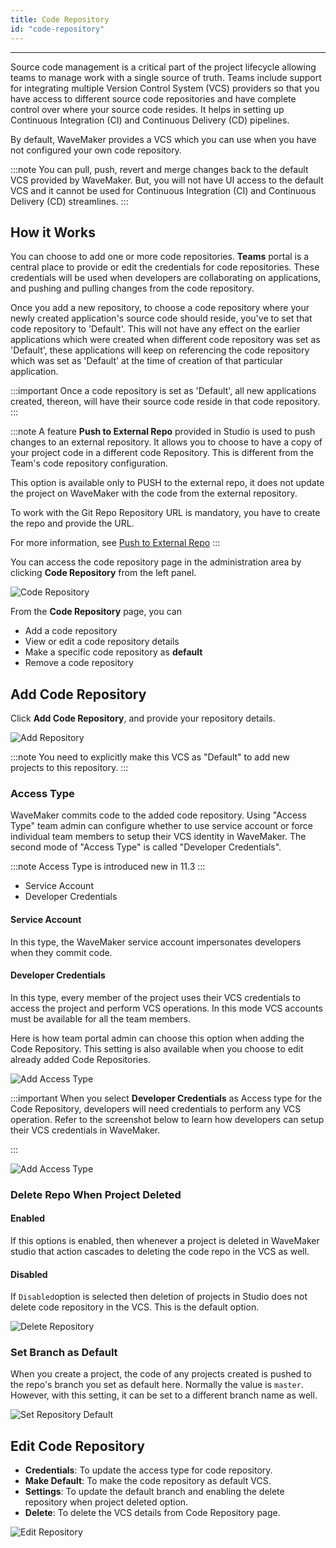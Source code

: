 ```yaml
---
title: Code Repository
id: "code-repository"
---
```

---

Source code management is a critical part of the project lifecycle allowing teams to manage work with a single source of truth. Teams include support for integrating multiple Version Control System (VCS) providers so that you have access to different source code repositories and have complete control over where your source code resides. It helps in setting up Continuous Integration (CI) and Continuous Delivery (CD) pipelines.

By default, WaveMaker provides a VCS which you can use when you have not configured your own code repository.

:::note
You can pull, push, revert and merge changes back to the default VCS provided by WaveMaker. But, you will not have UI access to the default VCS and it cannot be used for Continuous Integration (CI) and Continuous Delivery (CD) streamlines.
:::

## How it Works

You can choose to add one or more code repositories. **Teams** portal is a central place to provide or edit the credentials for code repositories. These credentials will be used when developers are collaborating on applications, and pushing and pulling changes from the code repository.

Once you add a new repository, to choose a code repository where your newly created application's source code should reside, you've to set that code repository to 'Default'. This will not have any effect on the earlier applications which were created when different code repository was set as 'Default', these applications will keep on referencing the code repository which was set as 'Default' at the time of creation of that particular application.

:::important
Once a code repository is set as 'Default', all new applications created, thereon, will have their source code reside in that code repository.
:::

:::note
A feature **Push to External Repo** provided in Studio is used to push changes to an external repository. It allows you to choose to have a copy of your project code in a different code Repository. This is different from the Team's code repository configuration.

This option is available only to PUSH to the external repo, it does not update the project on WaveMaker with the code from the external repository.

To work with the Git Repo Repository URL is mandatory, you have to create the repo and provide the URL.

For more information, see [Push to External Repo](/learn/app-development/dev-integration/developer-collaboration/#push-to-external-repo)
:::

You can access the code repository page in the administration area by clicking **Code Repository** from the left panel.

![Code Repository](/learn/assets/wm_coderep_1_f.png)

From the **Code Repository** page, you can

- Add a code repository  
- View or edit a code repository details
- Make a specific code repository as **default**
- Remove a code repository

## Add Code Repository

Click **Add Code Repository**, and provide your repository details.

![Add Repository](/learn/assets/wm_coderep_2_f.png)

:::note
You need to explicitly make this VCS as "Default" to add new projects to this repository.
:::

### Access Type

WaveMaker commits code to the added code repository. Using "Access Type" team admin can configure whether to use service account or force individual team members to setup their VCS identity in WaveMaker. The second mode of "Access Type" is called "Developer Credentials". 

:::note
Access Type is introduced new in 11.3
:::

- Service Account
- Developer Credentials

#### Service Account 

In this type, the WaveMaker service account impersonates developers when they commit code.

#### Developer Credentials

In this type, every member of the project uses their VCS credentials to access the project and perform VCS operations. In this mode VCS accounts must be available for all the team members. 

Here is how team portal admin can choose this option when adding the Code Repository. This setting is also available when you choose to edit already added Code Repositories.

![Add Access Type](/learn/assets/wm_coderep_3_f.png)

:::important
When you select **Developer Credentials** as Access type for the Code Repository, developers will need credentials to perform any VCS operation. Refer to the screenshot below to learn how developers can setup their VCS credentials in WaveMaker.

:::

![Add Access Type](/learn/assets/wm_coderep_7_f.png)

### Delete Repo When Project Deleted

#### Enabled

If this options is enabled, then whenever a project is deleted in WaveMaker studio that action cascades to deleting the code repo in the VCS as well.

#### Disabled 

If ``Disabled``option is selected then deletion of projects in Studio does not delete code repository in the VCS. This is the default option.

![Delete Repository](/learn/assets/wm_coderep_4_f.png)

### Set Branch as Default

When you create a project, the code of any projects created is pushed to the repo's branch you set as default here. Normally the value is ``master``. However, with this setting, it can be set to a different branch name as well.

![Set Repository Default](/learn/assets/wm_coderep_5_f.png)

## Edit Code Repository

- **Credentials**: To update the access type for code repository.
- **Make Default**: To make the code repository as default VCS.
- **Settings**: To update the default branch and enabling the delete repository when project deleted option.
- **Delete**: To delete the VCS details from Code Repository page.

![Edit Repository](/learn/assets/wm_coderep_6_f.png)
